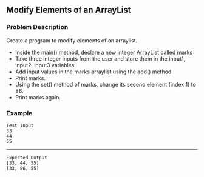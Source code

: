## Modify Elements of an ArrayList

### Problem Description
Create a program to modify elements of an arraylist.

- Inside the main() method, declare a new integer ArrayList called marks
- Take three integer inputs from the user and store them in the input1, input2, input3 variables.
- Add input values in the marks arraylist using the add() method.
- Print marks.
- Using the set() method of marks, change its second element (index 1) to 86.
- Print marks again.

### Example
    Test Input
    33
    44
    55
------
    Expected Output
    [33, 44, 55]
    [33, 86, 55]